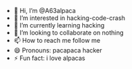 - 👋 Hi, I’m @A63alpaca
- 👀 I’m interested in hacking-code-crash
- 🌱 I’m currently learning hacking
- 💞️ I’m looking to collaborate on nothing
- 📫 How to reach me follow me
- 😄 Pronouns: pacapaca hacker
- ⚡ Fun fact: i love alpacas

<!---
A63alpaca/A63alpaca is a ✨ special ✨ repository because its `README.md` (this file) appears on your GitHub profile.
You can click the Preview link to take a look at your changes.
--->
